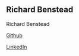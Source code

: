 ## Richard Benstead
Richard Benstead

[Github](https://github.com/richardbenstead)

[LinkedIn](https://www.linkedin.com/in/rbenstead/)
